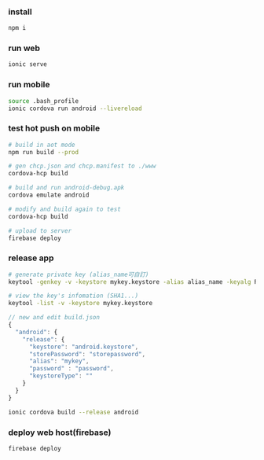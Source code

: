### install
```bash
npm i
```

### run web
```bash
ionic serve
```

### run mobile
```bash
source .bash_profile
ionic cordova run android --livereload
```
### test hot push on mobile

```bash
# build in aot mode
npm run build --prod

# gen chcp.json and chcp.manifest to ./www
cordova-hcp build

# build and run android-debug.apk
cordova emulate android
```

```bash
# modify and build again to test
cordova-hcp build

# upload to server
firebase deploy
```

### release app

```bash
# generate private key (alias_name可自訂)
keytool -genkey -v -keystore mykey.keystore -alias alias_name -keyalg RSA -keysize 2048 -validity 10000

# view the key's infomation (SHA1...)
keytool -list -v -keystore mykey.keystore
```

```js
// new and edit build.json
{
  "android": {
    "release": {
      "keystore": "android.keystore",
      "storePassword": "storepassword",
      "alias": "mykey",
      "password" : "password",
      "keystoreType": ""
    }
  }
}
```

```bash
ionic cordova build --release android
```

### deploy web host(firebase)

```bash
firebase deploy
```

